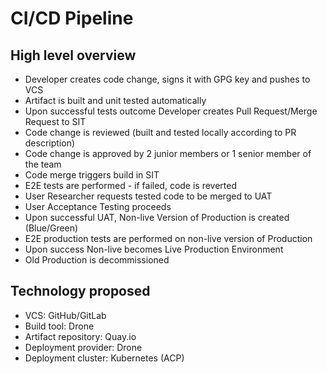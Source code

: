 # CI/CD Pipeline


## High level overview
- Developer creates code change, signs it with GPG key and pushes to VCS
- Artifact is built and unit tested automatically 
- Upon successful tests outcome Developer creates Pull Request/Merge Request to SIT
- Code change is reviewed (built and tested locally according to PR description)
- Code change is approved by 2 junior members or 1 senior member of the team
- Code merge triggers build in SIT
- E2E tests are performed - if failed, code is reverted
- User Researcher requests tested code to be merged to UAT 
- User Acceptance Testing proceeds
- Upon successful UAT, Non-live Version of Production is created (Blue/Green)
- E2E production tests are performed on non-live version of Production
- Upon success Non-live becomes Live Production Environment
- Old Production is decommissioned

## Technology proposed
- VCS: GitHub/GitLab
- Build tool: Drone
- Artifact repository: Quay.io
- Deployment provider: Drone
- Deployment cluster: Kubernetes (ACP)

